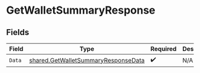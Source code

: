 # GetWalletSummaryResponse


## Fields

| Field                                                                                             | Type                                                                                              | Required                                                                                          | Description                                                                                       |
| ------------------------------------------------------------------------------------------------- | ------------------------------------------------------------------------------------------------- | ------------------------------------------------------------------------------------------------- | ------------------------------------------------------------------------------------------------- |
| `Data`                                                                                            | [shared.GetWalletSummaryResponseData](../../../pkg/models/shared/getwalletsummaryresponsedata.md) | :heavy_check_mark:                                                                                | N/A                                                                                               |